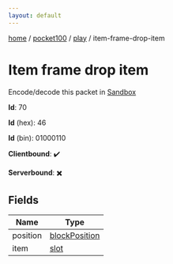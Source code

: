 ```yaml
---
layout: default
---
```


[home](/)  /  [pocket100](/protocol/pocket100)  /  [play](/protocol/pocket100/play)  /  item-frame-drop-item

# Item frame drop item

Encode/decode this packet in [Sandbox](../../../sandbox/pocket100#Play.ItemFrameDropItem)

**Id**: 70

**Id** (hex): 46

**Id** (bin): 01000110

**Clientbound**: ✔️

**Serverbound**: ✖️

## Fields

Name | Type
---|---
position | [blockPosition](/protocol/pocket100/types/block-position)
item | [slot](/protocol/pocket100/types/slot)
